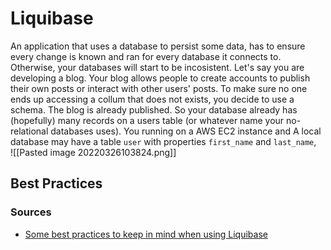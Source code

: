 # Liquibase
An application that uses a database to persist some data, has to ensure every change is known and ran for every database it connects to. Otherwise, your databases will start to be incosistent.
Let's say you are developing a blog. Your blog allows people to create accounts to publish their own posts or interact with other users' posts. To make sure no one ends up accessing a collum that does not exists, you decide to use a schema.
The blog is already published. So your database already has (hopefully) many records on a users table (or whatever name your no-relational databases uses). You 
running on a AWS EC2 instance and 
A local database may have a table `user` with properties `first_name` and `last_name`,   
![[Pasted image 20220326103824.png]]
## Best Practices


### Sources
- [Some best practices to keep in mind when using Liquibase](https://liquibase.org/get-started/best-practices)
